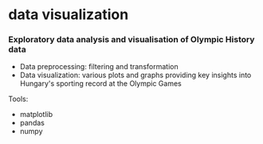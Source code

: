 # data visualization

### Exploratory data analysis and visualisation of Olympic History data
- Data preprocessing: filtering and transformation
- Data visualization: various plots and graphs providing key insights into Hungary's sporting record at the Olympic Games

Tools:
- matplotlib
- pandas
- numpy